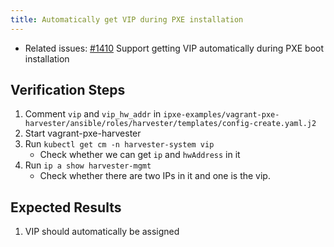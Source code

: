 ```yaml
---
title: Automatically get VIP during PXE installation
---
```


* Related issues: [#1410](https://github.com/harvester/harvester/issues/1410) Support getting VIP automatically during PXE boot installation

## Verification Steps

1. Comment `vip` and `vip_hw_addr` in `ipxe-examples/vagrant-pxe-harvester/ansible/roles/harvester/templates/config-create.yaml.j2`
1. Start vagrant-pxe-harvester
1. Run `kubectl get cm -n harvester-system vip`
    - Check whether we can get `ip` and `hwAddress` in it
1. Run `ip a show harvester-mgmt`
    - Check whether there are two IPs in it and one is the vip.

## Expected Results
1. VIP should automatically be assigned